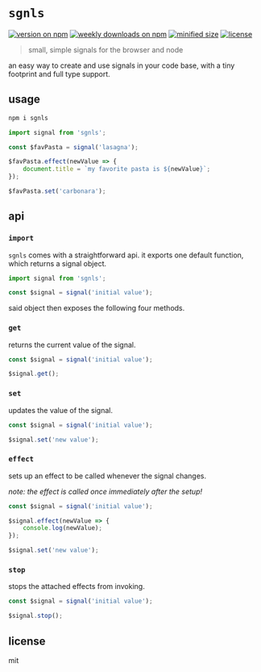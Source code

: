 # `sgnls`

[![version on npm](https://img.shields.io/npm/v/sgnls)](https://www.npmjs.com/package/sgnls)
[![weekly downloads on npm](https://img.shields.io/npm/dw/sgnls)](https://www.npmjs.com/package/sgnls)
[![minified size](https://img.shields.io/bundlephobia/min/sgnls)](https://bundlephobia.com/package/sgnls)
[![license](https://img.shields.io/github/license/robinloeffel/sgnls)](https://github.com/robinloeffel/sgnls)

> small, simple signals for the browser and node

an easy way to create and use signals in your code base, with a tiny footprint and full type support.

## usage

```bash
npm i sgnls
```

```typescript
import signal from 'sgnls';

const $favPasta = signal('lasagna');

$favPasta.effect(newValue => {
	document.title = `my favorite pasta is ${newValue}`;
});

$favPasta.set('carbonara');
```

## api

### `import`

`sgnls` comes with a straightforward api. it exports one default function, which returns a signal object.

```typescript
import signal from 'sgnls';

const $signal = signal('initial value');
```

said object then exposes the following four methods.

### `get`

returns the current value of the signal.

```typescript
const $signal = signal('initial value');

$signal.get();
```

### `set`

updates the value of the signal.

```typescript
const $signal = signal('initial value');

$signal.set('new value');
```

### `effect`

sets up an effect to be called whenever the signal changes.

_note: the effect is called once immediately after the setup!_

```typescript
const $signal = signal('initial value');

$signal.effect(newValue => {
	console.log(newValue);
});

$signal.set('new value');
```

### `stop`

stops the attached effects from invoking.

```typescript
const $signal = signal('initial value');

$signal.stop();
```

## license

mit
